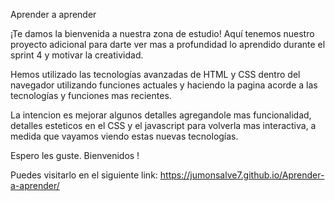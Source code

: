 Aprender a aprender

¡Te damos la bienvenida a nuestra zona de estudio! Aquí tenemos nuestro proyecto adicional para darte ver mas a profundidad lo aprendido durante el sprint 4 y motivar la creatividad.

Hemos utilizado las tecnologías avanzadas de HTML y CSS dentro del navegador utilizando funciones actuales y haciendo la pagina acorde a las tecnologías y funciones mas recientes.

La intencion es mejorar algunos detalles agregandole mas funcionalidad, detalles esteticos en el CSS y el javascript para volverla mas interactiva, a medida que vayamos viendo estas nuevas tecnologías.

Espero les guste. Bienvenidos !

Puedes visitarlo en el siguiente link: https://jumonsalve7.github.io/Aprender-a-aprender/
